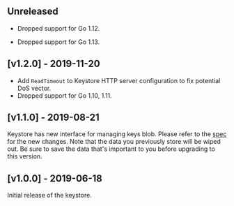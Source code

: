 ## Unreleased

- Dropped support for Go 1.12.
* Dropped support for Go 1.13.

## [v1.2.0] - 2019-11-20

- Add `ReadTimeout` to Keystore HTTP server configuration to fix potential DoS vector.
- Dropped support for Go 1.10, 1.11.

## [v1.1.0] - 2019-08-21

Keystore has new interface for managing keys blob.
Please refer to the [spec](https://github.com/TosinShada/monorepo/blob/bcaf3d55229df822b155442633adc230294588b4/services/keystore/spec.md) for the new changes.
Note that the data you previously store will be wiped out. Be sure to save the
data that's important to you before upgrading to this version.

## [v1.0.0] - 2019-06-18

Initial release of the keystore.
